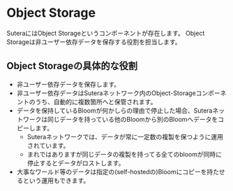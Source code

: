 # Object Storage

SuteraにはObject Storageというコンポーネントが存在します。
Object Storageは非ユーザー依存データを保存する役割を担当します。

## Object Storageの具体的な役割

* 非ユーザー依存データを保存します。
* 非ユーザー依存データはSuteraネットワーク内のObject-Storageコンポーネントのうち、自動的に複数箇所へと保管されます。
* データを保持しているBloomが何かしらの理由で停止した場合、Suteraネットワークは同じデータを持っている他のBloomから別のBloomへデータをコピーします。
  * Suteraネットワークでは、データが常に一定数の複製を保つように運用されています。
  * まれではありますが同じデータの複製を持ってる全てのbloomが同時に停止するとデータがロストします。
* 大事なワールド等のデータは指定の(self-hostedの)Bloomにコピーを持たせるという運用もできます。
